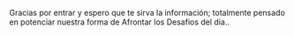 Gracias por entrar y espero que te sirva la información; totalmente pensado en potenciar nuestra forma  de Afrontar los Desafios del dia.. 
